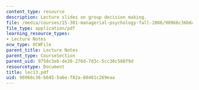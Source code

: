 ```yaml
---
content_type: resource
description: Lecture slides on group decision making.
file: /media/courses/15-301-managerial-psychology-fall-2006/90966c36b6455a6ef82a60481c269eaa_lec13.pdf
file_type: application/pdf
learning_resource_types:
- Lecture Notes
ocw_type: OCWFile
parent_title: Lecture Notes
parent_type: CourseSection
parent_uid: 9758c3eb-de20-276d-7d3c-5cc30c580f9d
resourcetype: Document
title: lec13.pdf
uid: 90966c36-b645-5a6e-f82a-60481c269eaa
---
```

